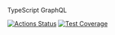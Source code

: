 TypeScript GraphQL 

[![Actions Status](https://github.com/jasonraimondi/typescript-graphql/workflows/Node%20CI/badge.svg)](https://github.com/jasonraimondi/typescript-graphql/actions)
[![Test Coverage](https://api.codeclimate.com/v1/badges/9d4d4893fc4d569d1043/test_coverage)](https://codeclimate.com/github/jasonraimondi/typescript-graphql/test_coverage)

